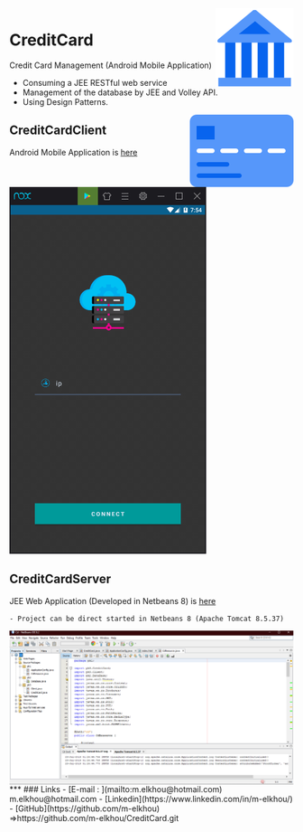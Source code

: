 <img src="app/src/main/res/drawable/icon.png" align="right" />

# CreditCard
Credit Card Management (Android Mobile Application)

- Consuming a JEE RESTful web service
- Management of the database by JEE and Volley API.
- Using Design Patterns.

<img src="app/src/main/res/drawable/card.png" align="right" />

## CreditCardClient
Android Mobile Application is [here](https://github.com/m-elkhou/CreditCard/tree/master/app)

<img src="Screens/1.png" align="Centre" />

## CreditCardServer
JEE Web Application (Developed in Netbeans 8) is [here](https://github.com/m-elkhou/CreditCard/tree/master/Cd)
```
- Project can be direct started in Netbeans 8 (Apache Tomcat 8.5.37)
```
<img src="Screens/netbeans.png" align="right" />

<br />
***
### Links
- [E-mail : ](mailto:m.elkhou@hotmail.com) m.elkhou@hotmail.com
- [Linkedin](https://www.linkedin.com/in/m-elkhou/)
- [GitHub](https://github.com/m-elkhou)<br/>
=>https://github.com/m-elkhou/CreditCard.git
